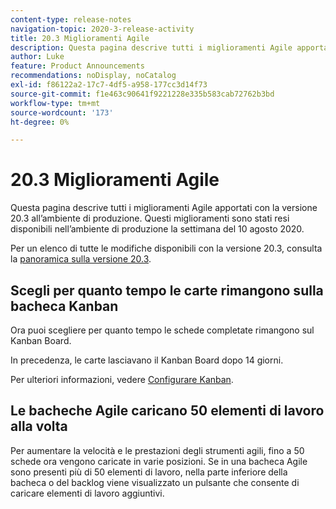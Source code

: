 ```yaml
---
content-type: release-notes
navigation-topic: 2020-3-release-activity
title: 20.3 Miglioramenti Agile
description: Questa pagina descrive tutti i miglioramenti Agile apportati con la versione 20.3 all’ambiente di produzione. Questi miglioramenti sono stati resi disponibili nell’ambiente di produzione la settimana del 10 agosto 2020.
author: Luke
feature: Product Announcements
recommendations: noDisplay, noCatalog
exl-id: f86122a2-17c7-4df5-a958-177cc3d14f73
source-git-commit: f1e463c90641f9221228e335b583cab72762b3bd
workflow-type: tm+mt
source-wordcount: '173'
ht-degree: 0%

---
```


# 20.3 Miglioramenti Agile

Questa pagina descrive tutti i miglioramenti Agile apportati con la versione 20.3 all’ambiente di produzione. Questi miglioramenti sono stati resi disponibili nell’ambiente di produzione la settimana del 10 agosto 2020.

Per un elenco di tutte le modifiche disponibili con la versione 20.3, consulta la [panoramica sulla versione 20.3](../../../product-announcements/product-releases/20.3-release-activity/20-3-release-overview.md).

## Scegli per quanto tempo le carte rimangono sulla bacheca Kanban

Ora puoi scegliere per quanto tempo le schede completate rimangono sul Kanban Board.

In precedenza, le carte lasciavano il Kanban Board dopo 14 giorni.

Per ulteriori informazioni, vedere [Configurare Kanban](../../../agile/get-started-with-agile-in-workfront/configure-kanban.md).

## Le bacheche Agile caricano 50 elementi di lavoro alla volta

Per aumentare la velocità e le prestazioni degli strumenti agili, fino a 50 schede ora vengono caricate in varie posizioni. Se in una bacheca Agile sono presenti più di 50 elementi di lavoro, nella parte inferiore della bacheca o del backlog viene visualizzato un pulsante che consente di caricare elementi di lavoro aggiuntivi.
